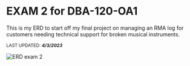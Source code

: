 # EXAM 2 for DBA-120-OA1

This is my ERD to start off my final project on managing an RMA log for customers needing technical support for broken musical instruments.

<sub>LAST UPDATED: ***4/3/2023***</sub>

![ERD exam 2](https://user-images.githubusercontent.com/64044958/229634548-c310de3c-b7b4-4e2c-aa02-f5a25203640e.png)
